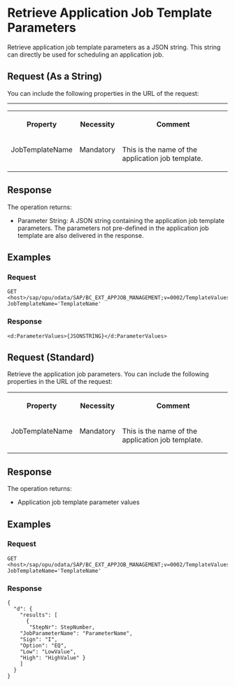 <!-- loiodc5e8d92882848829393dd1c1425d676 -->

# Retrieve Application Job Template Parameters

Retrieve application job template parameters as a JSON string. This string can directly be used for scheduling an application job.



<a name="loiodc5e8d92882848829393dd1c1425d676__section_zxs_cv5_2fc"/>

## Request \(As a String\)

You can include the following properties in the URL of the request:

****


<table>
<tr>
<th valign="top">

Property

</th>
<th valign="top">

Necessity

</th>
<th valign="top">

Comment

</th>
</tr>
<tr>
<td valign="top">

JobTemplateName

</td>
<td valign="top">

Mandatory

</td>
<td valign="top">

This is the name of the application job template.

</td>
</tr>
</table>



<a name="loiodc5e8d92882848829393dd1c1425d676__section_wm4_3v5_2fc"/>

## Response

The operation returns:

-   Parameter String: A JSON string containing the application job template parameters. The parameters not pre-defined in the application job template are also delivered in the response.



<a name="loiodc5e8d92882848829393dd1c1425d676__section_bsp_nv5_2fc"/>

## Examples



### Request

```
GET <host>/sap/opu/odata/SAP/BC_EXT_APPJOB_MANAGEMENT;v=0002/TemplateValuesGet?JobTemplateName='TemplateName'
```



### Response

```
<d:ParameterValues>{JSONSTRING}</d:ParameterValues>
```



<a name="loiodc5e8d92882848829393dd1c1425d676__section_sbh_qzq_ffc"/>

## Request \(Standard\)

Retrieve the application job parameters. You can include the following properties in the URL of the request:


<table>
<tr>
<th valign="top">

Property

</th>
<th valign="top">

Necessity

</th>
<th valign="top">

Comment

</th>
</tr>
<tr>
<td valign="top">

JobTemplateName

</td>
<td valign="top">

Mandatory

</td>
<td valign="top">

This is the name of the application job template.

</td>
</tr>
</table>



<a name="loiodc5e8d92882848829393dd1c1425d676__section_ifm_ffr_ffc"/>

## Response

The operation returns:

-   Application job template parameter values



<a name="loiodc5e8d92882848829393dd1c1425d676__section_mq5_hfr_ffc"/>

## Examples



### Request

```
GET <host>/sap/opu/odata/SAP/BC_EXT_APPJOB_MANAGEMENT;v=0002/TemplateValuesStructGet?JobTemplateName='TemplateName'
```



### Response

```
{
  "d": {
    "results": [
      {
       "StepNr": StepNumber,
	"JobParameterName": "ParameterName",
	"Sign": "I",
	"Option": "EQ",
	"Low": "LowValue",
	"High": "HighValue"	}
    ]
  }
}

```

